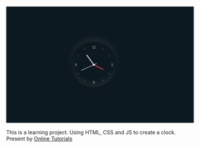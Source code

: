 ![](assets/images/js-clock.jpg)

This is a learning project.
Using HTML, CSS and JS to create a clock.
Present by [Online Tutorials](https://www.youtube.com/watch?v=weZFfrjF-k4&ab_channel=OnlineTutorials)

